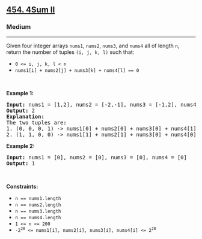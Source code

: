 <h2><a href="https://leetcode.com/problems/4sum-ii/">454. 4Sum II</a></h2><h3>Medium</h3><hr><div style="user-select: auto;"><p style="user-select: auto;">Given four integer arrays <code style="user-select: auto;">nums1</code>, <code style="user-select: auto;">nums2</code>, <code style="user-select: auto;">nums3</code>, and <code style="user-select: auto;">nums4</code> all of length <code style="user-select: auto;">n</code>, return the number of tuples <code style="user-select: auto;">(i, j, k, l)</code> such that:</p>

<ul style="user-select: auto;">
	<li style="user-select: auto;"><code style="user-select: auto;">0 &lt;= i, j, k, l &lt; n</code></li>
	<li style="user-select: auto;"><code style="user-select: auto;">nums1[i] + nums2[j] + nums3[k] + nums4[l] == 0</code></li>
</ul>

<p style="user-select: auto;">&nbsp;</p>
<p style="user-select: auto;"><strong class="example" style="user-select: auto;">Example 1:</strong></p>

<pre style="user-select: auto;"><strong style="user-select: auto;">Input:</strong> nums1 = [1,2], nums2 = [-2,-1], nums3 = [-1,2], nums4 = [0,2]
<strong style="user-select: auto;">Output:</strong> 2
<strong style="user-select: auto;">Explanation:</strong>
The two tuples are:
1. (0, 0, 0, 1) -&gt; nums1[0] + nums2[0] + nums3[0] + nums4[1] = 1 + (-2) + (-1) + 2 = 0
2. (1, 1, 0, 0) -&gt; nums1[1] + nums2[1] + nums3[0] + nums4[0] = 2 + (-1) + (-1) + 0 = 0
</pre>

<p style="user-select: auto;"><strong class="example" style="user-select: auto;">Example 2:</strong></p>

<pre style="user-select: auto;"><strong style="user-select: auto;">Input:</strong> nums1 = [0], nums2 = [0], nums3 = [0], nums4 = [0]
<strong style="user-select: auto;">Output:</strong> 1
</pre>

<p style="user-select: auto;">&nbsp;</p>
<p style="user-select: auto;"><strong style="user-select: auto;">Constraints:</strong></p>

<ul style="user-select: auto;">
	<li style="user-select: auto;"><code style="user-select: auto;">n == nums1.length</code></li>
	<li style="user-select: auto;"><code style="user-select: auto;">n == nums2.length</code></li>
	<li style="user-select: auto;"><code style="user-select: auto;">n == nums3.length</code></li>
	<li style="user-select: auto;"><code style="user-select: auto;">n == nums4.length</code></li>
	<li style="user-select: auto;"><code style="user-select: auto;">1 &lt;= n &lt;= 200</code></li>
	<li style="user-select: auto;"><code style="user-select: auto;">-2<sup style="user-select: auto;">28</sup> &lt;= nums1[i], nums2[i], nums3[i], nums4[i] &lt;= 2<sup style="user-select: auto;">28</sup></code></li>
</ul>
</div>